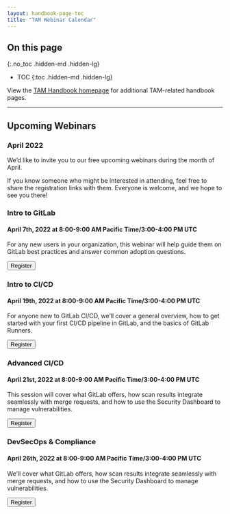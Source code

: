 ```yaml
---
layout: handbook-page-toc
title: "TAM Webinar Calendar"
---
```

## On this page
{:.no_toc .hidden-md .hidden-lg}

- TOC
{:toc .hidden-md .hidden-lg}

View the [TAM Handbook homepage](/handbook/customer-success/tam/) for additional TAM-related handbook pages.

---

## Upcoming Webinars


### April 2022

We’d like to invite you to our free upcoming webinars during the month of April.

If you know someone who might be interested in attending, feel free to share the registration links with them. Everyone is welcome, and we hope to see you there!

### Intro to GitLab
#### April 7th, 2022 at 8:00-9:00 AM Pacific Time/3:00-4:00 PM UTC

For any new users in your organization, this webinar will help guide them on GitLab best practices and answer common adoption questions.

[<button class="btn btn-primary" type="button">Register</button>](https://gitlab.zoom.us/webinar/register/WN_PcGL-v9jQumVi9JLke5bJQ)

### Intro to CI/CD
#### April 19th, 2022 at 8:00-9:00 AM Pacific Time/3:00-4:00 PM UTC

For anyone new to GitLab CI/CD, we’ll cover a general overview, how to get started with your first CI/CD pipeline in GitLab, and the basics of GitLab Runners.

[<button class="btn btn-primary" type="button">Register</button>](https://gitlab.zoom.us/webinar/register/WN__sw2MzX0RPKVa5CskNDacQ)

### Advanced CI/CD
#### April 21st, 2022 at 8:00-9:00 AM Pacific Time/3:00-4:00 PM UTC

This session will cover what GitLab offers, how scan results integrate seamlessly with merge requests, and how to use the Security Dashboard to manage vulnerabilities.

[<button class="btn btn-primary" type="button">Register</button>](https://gitlab.zoom.us/webinar/register/WN_huetUFsHQEuQS6AAPbwiuA)

### DevSecOps & Compliance 
#### April 26th, 2022 at 8:00-9:00 AM Pacific Time/3:00-4:00 PM UTC

We’ll cover what GitLab offers, how scan results integrate seamlessly with merge requests, and how to use the Security Dashboard to manage vulnerabilities.
 
[<button class="btn btn-primary" type="button">Register</button>](https://gitlab.zoom.us/webinar/register/WN_rZfoHvOySTe8YA0etieoZw)
